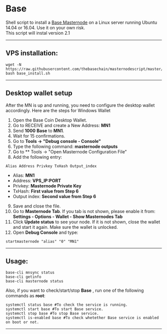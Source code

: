 # Base
Shell script to install a [Base Masternode](http://www.base.ninja/) on a Linux server running Ubuntu 14.04 or 16.04. Use it on your own risk.  
This script will instal version 2.1
***

## VPS installation:
```
wget -N https://raw.githubusercontent.com/thebasechain/masternodescript/master/base_install.sh
bash base_install.sh
```
***

## Desktop wallet setup

After the MN is up and running, you need to configure the desktop wallet accordingly. Here are the steps for Windows Wallet
1. Open the Base Coin Desktop Wallet.
2. Go to RECEIVE and create a New Address: **MN1**
3. Send **1000** **Base** to **MN1**.
4. Wait for 15 confirmations.
5. Go to **Tools -> "Debug console - Console"**
6. Type the following command: **masternode outputs**
7. Go to  ** Tools -> "Open Masternode Configuration File"
8. Add the following entry:
```
Alias Address Privkey TxHash Output_index
```
* Alias: **MN1**
* Address: **VPS_IP:PORT**
* Privkey: **Masternode Private Key**
* TxHash: **First value from Step 6**
* Output index:  **Second value from Step 6**
9. Save and close the file.
10. Go to **Masternode Tab**. If you tab is not shown, please enable it from: **Settings - Options - Wallet - Show Masternodes Tab**
11. Click **Update status** to see your node. If it is not shown, close the wallet and start it again. Make sure the wallet is unlocked.
12. Open **Debug Console** and type:
```
startmasternode "alias" "0" "MN1"
```
***

## Usage:
```
base-cli mnsync status
base-cli getinfo
base-cli masternode status
```
Also, if you want to check/start/stop **Base** , run one of the following commands as **root**:

```
systemctl status base #To check the service is running.
systemctl start base #To start Base service.
systemctl stop base #To stop Base service.
systemctl is-enabled base #To check whetether Base service is enabled on boot or not.
```
***
